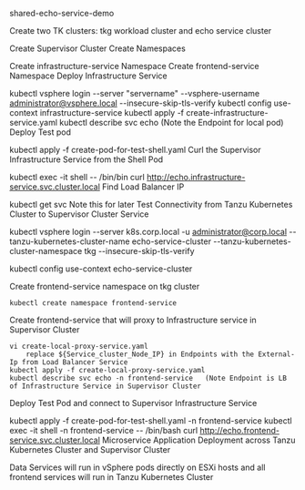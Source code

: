 shared-echo-service-demo


Create two TK clusters: tkg workload cluster and echo service cluster

Create Supervisor Cluster Create Namespaces

Create infrastructure-service Namespace
Create frontend-service Namespace
Deploy Infrastructure Service

kubectl vsphere login --server "servername" --vsphere-username administrator@vsphere.local --insecure-skip-tls-verify
kubectl config use-context infrastructure-service
kubectl apply -f create-infrastructure-service.yaml
kubectl describe svc echo     (Note the Endpoint for local pod)
Deploy Test pod

kubectl apply -f create-pod-for-test-shell.yaml
Curl the Supervisor Infrastructure Service from the Shell Pod

kubectl exec -it shell -- /bin/bin
curl http://echo.infrastructure-service.svc.cluster.local
Find Load Balancer IP

kubectl get svc     Note this for later
Test Connectivity from Tanzu Kubernetes Cluster to Supervisor Cluster Service

kubectl vsphere login --server k8s.corp.local -u administrator@corp.local --tanzu-kubernetes-cluster-name echo-service-cluster --tanzu-kubernetes-cluster-namespace tkg --insecure-skip-tls-verify

kubectl config use-context echo-service-cluster

Create frontend-service namespace on tkg cluster

    kubectl create namespace frontend-service

Create frontend-service that will proxy to Infrastructure service in Supervisor Cluster
    
    vi create-local-proxy-service.yaml
        replace ${Service_cluster_Node_IP} in Endpoints with the External-Ip from Load Balancer Service 
    kubectl apply -f create-local-proxy-service.yaml
    kubectl describe svc echo -n frontend-service   (Note Endpoint is LB of Infrastructure Service in Supervisor Cluster
Deploy Test Pod and connect to Supervisor Infrastructure Service

kubectl apply -f create-pod-for-test-shell.yaml -n frontend-service
kubectl exec -it shell -n frontend-service -- /bin/bash
curl http://echo.frontend-service.svc.cluster.local
Microservice Application Deployment across Tanzu Kubernetes Cluster and Supervisor Cluster

Data Services will run in vSphere pods directly on ESXi hosts and all frontend services will run in Tanzu Kubernetes Cluster
